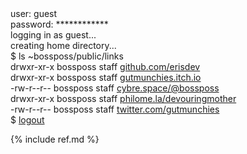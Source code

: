 ---
---
<div class="tty">
	<div class="line">user: guest</div>
	<div class="line">password: ************</div>
	<div class="line">logging in as guest...</div>
	<div class="line">creating home directory...</div>
	<div class="line"></div>
	<div class="line">$ ls ~bossposs/public/links</div>
	<div class="line">drwxr-xr-x bossposs staff <a rel="me" href="https://github.com/erisdev">github.com/erisdev</a></div>
	<div class="line">drwxr-xr-x bossposs staff <a rel="me" href="https://gutmunchies.itch.io/">gutmunchies.itch.io</a></div>
	<div class="line">-rw-r--r-- bossposs staff <a rel="me" href="https://cybre.space/@bossposs">cybre.space/@bossposs</a></div>
	<div class="line">drwxr-xr-x bossposs staff <a rel="me" href="http://www.philome.la/devouringmother">philome.la/devouringmother</a></div>
	<div class="line">-rw-r--r-- bossposs staff <a rel="me" href="https://twitter.com/gutmunchies">twitter.com/gutmunchies</a></div>
	<div class="line"></div>
	<div class="line">$ <a href="/" class="passage-link">logout</a><span class="cursor"></span></div>
</div>

{% include ref.md %}
